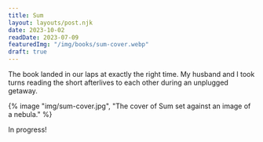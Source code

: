 ```yaml
---
title: Sum
layout: layouts/post.njk
date: 2023-10-02
readDate: 2023-07-09
featuredImg: "/img/books/sum-cover.webp"
draft: true
---
```


The book landed in our laps at exactly the right time. My husband and I took turns reading the short afterlives to each other during an unplugged getaway.
<!-- excerpt -->

{% image "img/sum-cover.jpg", "The cover of Sum set against an image of a nebula." %}

In progress!